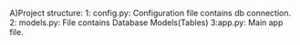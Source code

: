 A)Project structure:
      1: config.py: Configuration file contains db connection.
      2: models.py: File contains Database Models(Tables)
      3:app.py: Main app file.
      
